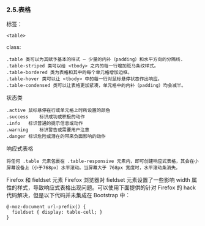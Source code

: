 ### 2.5.表格

标签：
```
<table>

```

class:
```
.table 类可以为其赋予基本的样式 — 少量的内补（padding）和水平方向的分隔线.
.table-striped 类可以给 <tbody> 之内的每一行增加斑马条纹样式。
.table-bordered 类为表格和其中的每个单元格增加边框。
.table-hover 类可以让 <tbody> 中的每一行对鼠标悬停状态作出响应。
.table-condensed 类可以让表格更加紧凑，单元格中的内补（padding）均会减半。
```
状态类
```
.active	鼠标悬停在行或单元格上时所设置的颜色
.success	标识成功或积极的动作
.info	标识普通的提示信息或动作
.warning	标识警告或需要用户注意
.danger	标识危险或潜在的带来负面影响的动作
```

响应式表格
```
将任何 .table 元素包裹在 .table-responsive 元素内，即可创建响应式表格，其会在小屏幕设备上（小于768px）水平滚动。当屏幕大于 768px 宽度时，水平滚动条消失。
```
Firefox 和 fieldset 元素
Firefox 浏览器对 fieldset 元素设置了一些影响 width 属性的样式，导致响应式表格出现问题。可以使用下面提供的针对 Firefox 的 hack 代码解决，但是以下代码并未集成在 Bootstrap 中：
```
@-moz-document url-prefix() {
  fieldset { display: table-cell; }
}
```